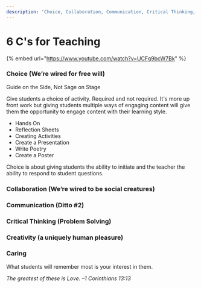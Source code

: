 ```yaml
---
description: 'Choice, Collaboration, Communication, Critical Thinking, Creativity, Caring'
---
```


# 6 C's for Teaching

{% embed url="https://www.youtube.com/watch?v=UCFg9bcW7Bk" %}

### Choice \(We’re wired for free will\) 

Guide on the Side, Not Sage on Stage

Give students a choice of activity. Required and not required. It's more up front work but giving students multiple ways of engaging content will give them the opportunity to engage content with their learning style.

* Hands On
* Reflection Sheets
* Creating Activities
* Create a Presentation
* Write Poetry
* Create a Poster

Choice is about giving students the ability to initiate and the teacher the ability to respond to student questions.

### Collaboration \(We’re wired to be social creatures\) 

### Communication \(Ditto \#2\) 

### Critical Thinking \(Problem Solving\) 

### Creativity \(a uniquely human pleasure\)

### Caring

What students will remember most is your interest in them. 

_The greatest of these is Love. –1 Corinthians 13:13_ 

